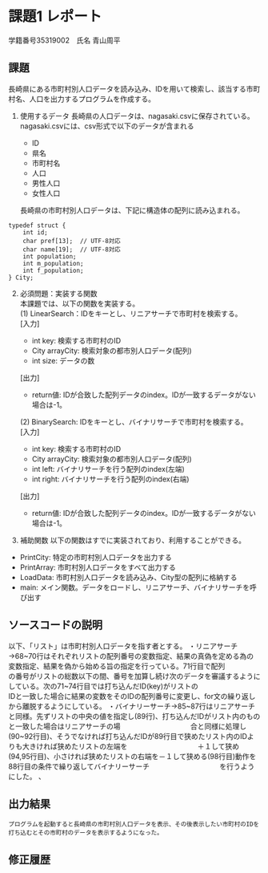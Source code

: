 # 課題1 レポート
学籍番号35319002　氏名 青山周平


## 課題
長崎県にある市町村別人口データを読み込み、IDを用いて検索し、該当する市町村名、人口を出力するプログラムを作成する。

1. 使用するデータ
長崎県の人口データは、nagasaki.csvに保存されている。
nagasaki.csvには、csv形式で以下のデータが含まれる
    - ID　　　
    - 県名
    - 市町村名
    - 人口
    - 男性人口
    - 女性人口

    長崎県の市町村別人口データは、下記に構造体の配列に読み込まれる。

```C: 市町村別データ構造体
typedef struct {  
    int id;  
    char pref[13];  // UTF-8対応  
    char name[19];  // UTF-8対応  
    int population;  
    int m_population;  
    int f_population;  
} City;  
```



2. 必須問題：実装する関数  
本課題では、以下の関数を実装する。  
   (1) LinearSearch：IDをキーとし、リニアサーチで市町村を検索する。  
    [入力]
    - int key: 検索する市町村のID
    - City arrayCity: 検索対象の都市別人口データ(配列)
    - int size: データの数  

    [出力]  
    - return値: IDが合致した配列データのindex。IDが一致するデータがない場合は-1。

    (2) BinarySearch: IDをキーとし、バイナリサーチで市町村を検索する。  
    [入力]
    - int key: 検索する市町村のID
    - City arrayCity: 検索対象の都市別人口データ(配列)
    - int left: バイナリサーチを行う配列のindex(左端)
    - int right: バイナリサーチを行う配列のindex(右端)  

    [出力]  
    - return値: IDが合致した配列データのindex。IDが一致するデータがない場合は-1。


3. 補助関数
以下の関数はすでに実装されており、利用することができる。  
- PrintCity: 特定の市町村別人口データを出力する  
- PrintArray: 市町村別人口データをすべて出力する  
- LoadData: 市町村別人口データを読み込み、City型の配列に格納する  
- main: メイン関数。データをロードし、リニアサーチ、バイナリサーチを呼び出す  


## ソースコードの説明
以下、「リスト」は市町村別人口データを指す者とする。
・リニアサーチ→68~70行はそれぞれリストの配列番号の変数指定、結果の真偽を定める為の変数指定、結果を偽から始める旨の指定を行っている。71行目で配列　　　　　　　　の番号がリストの総数以下の間、番号を加算し続け次のデータを審議するようにしている。次の71~74行目では打ち込んだID(key)がリストの　　　　　　　　IDと一致した場合に結果の変数をそのIDの配列番号に変更し、for文の繰り返しから離脱するようにしている。
・バイナリーサーチ→85~87行はリニアサーチと同様。先ずリストの中央の値を指定し(89行)、打ち込んだIDがリスト内のものと一致した場合はリニアサーチの場　　　　　　　　　　合と同様に処理し(90~92行目)、そうでなければ打ち込んだIDが89行目で狭めたリスト内のIDよりも大きければ狭めたリストの左端を　　　　　　　　　　＋１して狭め(94,95行目)、小さければ狭めたリストの右端を－１して狭める(98行目)動作を88行目の条件で繰り返してバイナリーサーチ　　　　　　　　　　を行うようにした。
、



## 出力結果

```
プログラムを起動すると長崎県の市町村別人口データを表示、その後表示したい市町村のIDを打ち込むとその市町村のデータを表示するようになった。
```

## 修正履歴


